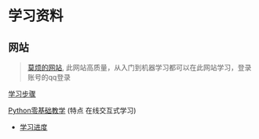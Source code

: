 # 学习资料
## 网站
> [莫烦的网站](https://mofanpy.com/), 此网站高质量，从入门到机器学习都可以在此网站学习，登录账号的qq登录

[学习步骤](https://mofanpy.com/learning-steps/)

[Python零基础教学](https://mofanpy.com/tutorials/python-basic/) (特点 在线交互式学习)
  - [学习进度](https://mofanpy.com/tutorials/python-basic/interactive-python/regex)
